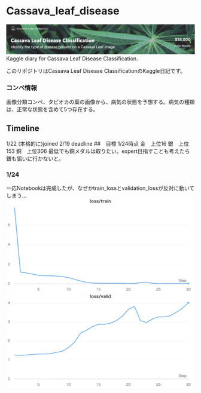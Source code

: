 # Cassava_leaf_disease
<img src="figure/titlefigure.png">
Kaggle diary for Cassava Leaf Disease Classification.

このリポジトリはCassava Leaf Disease ClassificationのKaggle日記です。

### コンペ情報
画像分類コンペ、タピオカの葉の画像から、病気の状態を予想する。病気の種類は、正常な状態を含めて5つ存在する。

## Timeline

1/22 (本格的に)joined
2/19 deadline
##　目標
1/24時点
金　上位16
銀　上位153
銅　上位306
最低でも銅メダルは取りたい。expert目指すことも考えたら銀も狙いに行かないと。

### 1/24
一応Notebookは完成したが、なぜかtrain_lossとvalidation_lossが反対に動いてしまう...
<img src="figure/train.png">
<img src="figure/val.png">
